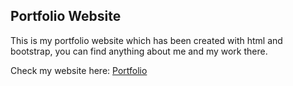 ## Portfolio Website
This is my portfolio website which has been created with html and bootstrap, you can find anything about me and my work there.

Check my website here: [Portfolio](https://dpoulimen0s.github.io/Portfolio)

